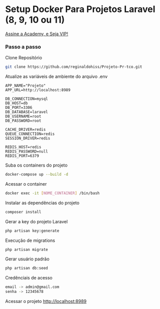 
# Setup Docker Para Projetos Laravel (8, 9, 10 ou 11)
[Assine a Academy, e Seja VIP!](https://academy.especializati.com.br)

### Passo a passo
Clone Repositório
```sh
git clone https://github.com/reginaldohiss/Projeto-Pr-tco.git
```

Atualize as variáveis de ambiente do arquivo .env
```dosini
APP_NAME="Projeto"
APP_URL=http://localhost:8989

DB_CONNECTION=mysql
DB_HOST=db
DB_PORT=3306
DB_DATABASE=laravel
DB_USERNAME=root
DB_PASSWORD=root

CACHE_DRIVER=redis
QUEUE_CONNECTION=redis
SESSION_DRIVER=redis

REDIS_HOST=redis
REDIS_PASSWORD=null
REDIS_PORT=6379
```


Suba os containers do projeto
```sh
docker-compose up --build -d
```


Acessar o container
```sh
docker exec -it [NOME_CONTAINER] /bin/bash
```


Instalar as dependências do projeto
```sh
composer install
```


Gerar a key do projeto Laravel
```sh
php artisan key:generate
```

Execução de migrations
```sh
php artisan migrate
```


Gerar usuário padrão 
```sh
php artisan db:seed
```

Credênciais de acesso
```sh
email -> admin@gmail.com
senha -> 12345678
```

Acessar o projeto
[http://localhost:8989](http://localhost:8989)
